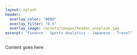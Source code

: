 ```yaml
---
layout: splash
header:
  overlay_color: "#000"
  overlay_filter: "0.5"
  overlay_image: /assets/images/header_unsplash.jpg
excerpt: "Finance - Sports Analytics - Japanese - Travel"
---
```


Content goes here